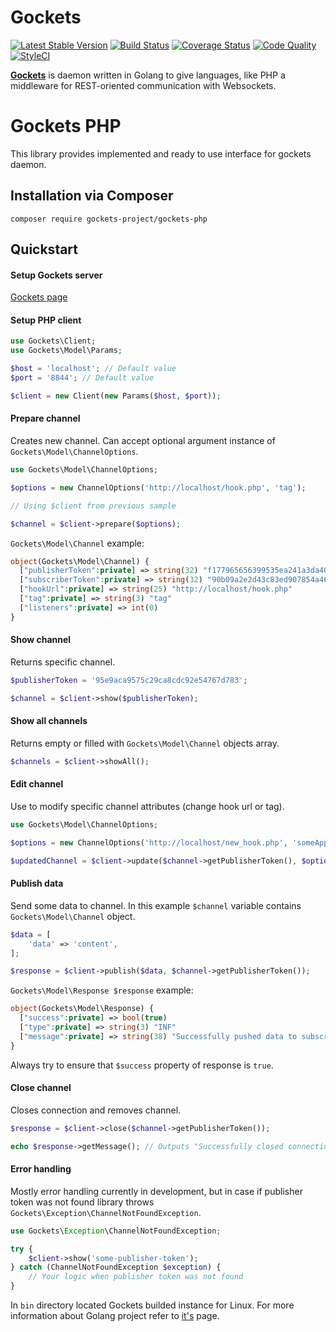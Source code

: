 # Gockets

[![Latest Stable Version](https://poser.pugx.org/gockets-project/gockets-php/v/stable)](https://packagist.org/packages/gockets-project/gockets-php)
[![Build Status](https://travis-ci.org/gockets-project/gockets-php.svg?branch=master)](https://travis-ci.org/gockets-project/gockets-php)
[![Coverage Status](https://coveralls.io/repos/github/gockets-project/gockets-php/badge.svg?branch=master)](https://coveralls.io/github/gockets-project/gockets-php?branch=master)
[![Code Quality](https://scrutinizer-ci.com/g/gockets-project/gockets-php/badges/quality-score.png?b=master)](https://scrutinizer-ci.com/g/gockets-project/gockets-php/?branch=master)
[![StyleCI](https://github.styleci.io/repos/184272241/shield?branch=master&style=flat)](https://github.styleci.io/repos/184272241)

[**Gockets**](https://github.com/gockets-project/gockets#gockets) is daemon written in Golang to give languages, like PHP a middleware for REST-oriented communication with Websockets.

# Gockets PHP

This library provides implemented and ready to use interface for gockets daemon.


## Installation via Composer

`composer require gockets-project/gockets-php`

## Quickstart

#### Setup Gockets server

[Gockets page](https://github.com/gockets-project/gockets)

#### Setup PHP client

```php
use Gockets\Client;
use Gockets\Model\Params;

$host = 'localhost'; // Default value
$port = '8844'; // Default value

$client = new Client(new Params($host, $port));
```

#### Prepare channel

Creates new channel. Can accept optional argument instance of `Gockets\Model\ChannelOptions`.

```php
use Gockets\Model\ChannelOptions;

$options = new ChannelOptions('http://localhost/hook.php', 'tag');

// Using $client from previous sample

$channel = $client->prepare($options);
```

`Gockets\Model\Сhannel` example:

```php
object(Gockets\Model\Channel) {
  ["publisherToken":private] => string(32) "f177965656399535ea241a3da40dfcbf"
  ["subscriberToken":private] => string(32) "90b09a2e2d43c83ed907854a46c710fd"
  ["hookUrl":private] => string(25) "http://localhost/hook.php"
  ["tag":private] => string(3) "tag"
  ["listeners":private] => int(0)
}
```

#### Show channel

Returns specific channel.

```php
$publisherToken = '95e9aca9575c29ca8cdc92e54767d783';

$channel = $client->show($publisherToken);
```

#### Show all channels

Returns empty or filled with `Gockets\Model\Сhannel` objects array.

```php
$channels = $client->showAll();
```

#### Edit channel

Use to modify specific channel attributes (change hook url or tag).

```php
use Gockets\Model\ChannelOptions;

$options = new ChannelOptions('http://localhost/new_hook.php', 'someApplication|tagged');

$updatedChannel = $client->update($channel->getPublisherToken(), $options);
```

#### Publish data

Send some data to channel.
In this example `$channel` variable contains `Gockets\Model\Сhannel` object.

```php
$data = [
    'data' => 'content',
];

$response = $client->publish($data, $channel->getPublisherToken());
```

`Gockets\Model\Response $response` example:

```php
object(Gockets\Model\Response) {
  ["success":private] => bool(true)
  ["type":private] => string(3) "INF"
  ["message":private] => string(38) "Successfully pushed data to subscriber"
}
```

Always try to ensure that `$success` property of response is `true`.

#### Close channel

Closes connection and removes channel.

```php
$response = $client->close($channel->getPublisherToken());

echo $response->getMessage(); // Outputs "Successfully closed connection"
```

#### Error handling

Mostly error handling currently in development, but in case if publisher token was not found library throws `Gockets\Exception\ChannelNotFoundException`.

```php
use Gockets\Exception\ChannelNotFoundException;

try {
    $client->show('some-publisher-token');
} catch (ChannelNotFoundException $exception) {
    // Your logic when publisher token was not found
}
```

In `bin` directory located Gockets builded instance for Linux. For more information about Golang project refer to [it's](https://github.com/gockets-project/gockets#gockets) page.
